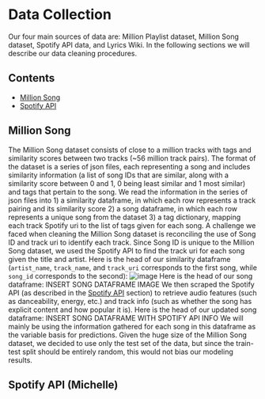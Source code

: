 # Data Collection
Our four main sources of data are: Million Playlist dataset, Million Song dataset, Spotify API data, and Lyrics Wiki. In the following sections we will describe our data cleaning procedures.

## Contents
* [Million Song](#Million-Song)
* [Spotify API](#Spotify-API)

## Million Song
The Million Song dataset consists of close to a million tracks with tags and similarity scores between two tracks (~56 million track pairs). The format of the dataset is a series of json files, each representing a song and includes similarity information (a list of song IDs that are similar, along with a similarity score between 0 and 1, 0 being least similar and 1 most similar) and tags that pertain to the song. We read the information in the series of json files into 1) a similarity dataframe, in which each row represents a track pairing and its similarity score 2) a song dataframe, in which each row represents a unique song from the dataset 3) a tag dictionary, mapping each track Spotify uri to the list of tags given for each song. A challenge we faced when cleaning the Million Song dataset is reconciling the use of Song ID and track uri to identify each track. Since Song ID is unique to the Million Song dataset, we used the Spotify API to find the track uri for each song given the title and artist. Here is the head of our similarity dataframe (`artist_name`, `track_name`, and `track_uri` corresponds to the first song, while `song_id` corresponds to the second):
![image](https://user-images.githubusercontent.com/16892763/70465217-79d67f00-1a8e-11ea-98c9-9a2135f92f7a.png)
Here is the head of our song dataframe:
INSERT SONG DATAFRAME IMAGE
We then scraped the Spotify API (as described in the [Spotify API](#Spotify-API) section) to retrieve audio features (such as danceability, energy, etc.) and track info (such as whether the song has explicit content and how popular it is). Here is the head of our updated song dataframe:
INSERT SONG DATAFRAME WITH SPOTIFY API INFO
We will mainly be using the information gathered for each song in this dataframe as the variable basis for predictions. 
Given the huge size of the Million Song dataset, we decided to use only the test set of the data, but since the train-test split should be entirely random, this would not bias our modeling results. 

## Spotify API (Michelle)
